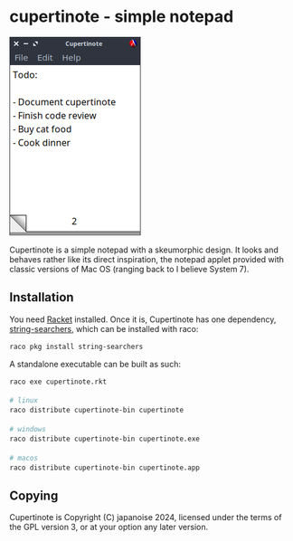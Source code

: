 # cupertinote - simple notepad

![Screenshot of a sample note](screenshot.png)

Cupertinote is a simple notepad with a skeumorphic design. It looks and behaves
rather like its direct inspiration, the notepad applet provided with classic
versions of Mac OS (ranging back to I believe System 7).

## Installation

You need [Racket](https://racket-lang.org) installed.  Once it is, Cupertinote
has one dependency,
[string-searchers](https://pkgs.racket-lang.org/package/string-searchers), which
can be installed with raco:

```bash
raco pkg install string-searchers
```

A standalone executable can be built as such:

```bash
raco exe cupertinote.rkt

# linux
raco distribute cupertinote-bin cupertinote

# windows
raco distribute cupertinote-bin cupertinote.exe

# macos
raco distribute cupertinote-bin cupertinote.app
```

## Copying

Cupertinote is Copyright (C) japanoise 2024, licensed under the terms of the GPL
version 3, or at your option any later version.
